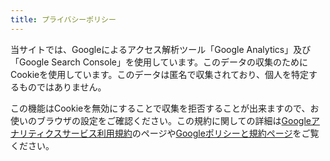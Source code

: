 ```yaml
---
title: プライバシーポリシー
---
```


当サイトでは、Googleによるアクセス解析ツール「Google Analytics」及び「Google Search Console」を使用しています。このデータの収集のためにCookieを使用しています。このデータは匿名で収集されており、個人を特定するものではありません。

この機能はCookieを無効にすることで収集を拒否することが出来ますので、お使いのブラウザの設定をご確認ください。この規約に関しての詳細は[Googleアナリティクスサービス利用規約](https://marketingplatform.google.com/about/analytics/terms/jp/)のページや[Googleポリシーと規約ページ](https://policies.google.com/technologies/ads?hl=ja)をご覧ください。